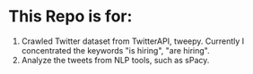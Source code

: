 # This Repo is for:
1. Crawled Twitter dataset from TwitterAPI, tweepy. Currently I concentrated the keywords "is hiring", "are hiring".
2. Analyze the tweets from NLP tools, such as sPacy.
